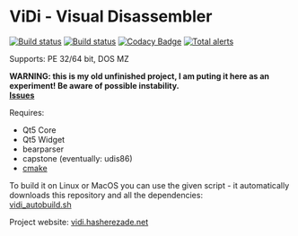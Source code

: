 ViDi - Visual Disassembler
==========

[![Build status](https://ci.appveyor.com/api/projects/status/jdbtd8s1m5hnpgn1?svg=true)](https://ci.appveyor.com/project/hasherezade/vidi)
[![Build status](https://travis-ci.org/hasherezade/ViDi.svg?branch=master)](https://travis-ci.org/hasherezade/ViDi)
[![Codacy Badge](https://api.codacy.com/project/badge/Grade/a45eaf404ba14100a954dcbc9414f465)](https://www.codacy.com/manual/hasherezade/ViDi?utm_source=github.com&amp;utm_medium=referral&amp;utm_content=hasherezade/ViDi&amp;utm_campaign=Badge_Grade)
[![Total alerts](https://img.shields.io/lgtm/alerts/g/hasherezade/ViDi.svg?logo=lgtm&logoWidth=18)](https://lgtm.com/projects/g/hasherezade/ViDi/alerts/)

Supports: PE 32/64 bit, DOS MZ

**WARNING: this is my old unfinished project, I am puting it here as an experiment! Be aware of possible instability.**<br/>
**[Issues](https://github.com/hasherezade/ViDi/issues)**

Requires:
+   Qt5 Core
+   Qt5 Widget
+   bearparser
+   capstone (eventually: udis86)
+   [cmake](http://www.cmake.org)

To build it on Linux or MacOS you can use the given script - it automatically downloads this repository and all the dependencies:<br/>
[vidi_autobuild.sh](https://raw.githubusercontent.com/hasherezade/ViDi/master/vidi_autobuild.sh)

Project website: [vidi.hasherezade.net](https://vidi.hasherezade.net)
